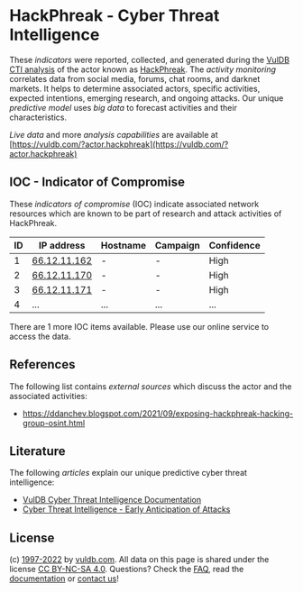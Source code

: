 # HackPhreak - Cyber Threat Intelligence

These _indicators_ were reported, collected, and generated during the [VulDB CTI analysis](https://vuldb.com/?kb.cti) of the actor known as [HackPhreak](https://vuldb.com/?actor.hackphreak). The _activity monitoring_ correlates data from social media, forums, chat rooms, and darknet markets. It helps to determine associated actors, specific activities, expected intentions, emerging research, and ongoing attacks. Our unique _predictive model_ uses _big data_ to forecast activities and their characteristics.

_Live data_ and more _analysis capabilities_ are available at [https://vuldb.com/?actor.hackphreak](https://vuldb.com/?actor.hackphreak)

## IOC - Indicator of Compromise

These _indicators of compromise_ (IOC) indicate associated network resources which are known to be part of research and attack activities of HackPhreak.

ID | IP address | Hostname | Campaign | Confidence
-- | ---------- | -------- | -------- | ----------
1 | [66.12.11.162](https://vuldb.com/?ip.66.12.11.162) | - | - | High
2 | [66.12.11.170](https://vuldb.com/?ip.66.12.11.170) | - | - | High
3 | [66.12.11.171](https://vuldb.com/?ip.66.12.11.171) | - | - | High
4 | ... | ... | ... | ...

There are 1 more IOC items available. Please use our online service to access the data.

## References

The following list contains _external sources_ which discuss the actor and the associated activities:

* https://ddanchev.blogspot.com/2021/09/exposing-hackphreak-hacking-group-osint.html

## Literature

The following _articles_ explain our unique predictive cyber threat intelligence:

* [VulDB Cyber Threat Intelligence Documentation](https://vuldb.com/?kb.cti)
* [Cyber Threat Intelligence - Early Anticipation of Attacks](https://www.scip.ch/en/?labs.20201022)

## License

(c) [1997-2022](https://vuldb.com/?kb.changelog) by [vuldb.com](https://vuldb.com/?kb.about). All data on this page is shared under the license [CC BY-NC-SA 4.0](https://creativecommons.org/licenses/by-nc-sa/4.0/). Questions? Check the [FAQ](https://vuldb.com/?kb.faq), read the [documentation](https://vuldb.com/?kb) or [contact us](https://vuldb.com/?contact)!
